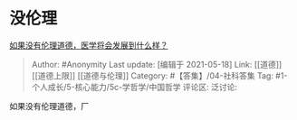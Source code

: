 # 没伦理
[如果没有伦理道德，医学将会发展到什么样？](https://www.zhihu.com/question/433584800/answer/1622701949)

> Author: #Anonymity
> Last update: [编辑于 2021-05-18]
> Link: [[道德]] [[道德上限]] [[道德与伦理]]
> Category: #【答集】/04-社科答集 
> Tag: #1-个人成长/5-核心能力/5c-学哲学/中国哲学 
> 评论区:
> 泛讨论:

如果没有伦理道德，厂
